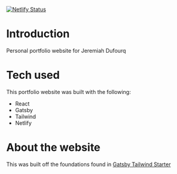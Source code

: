 [![Netlify Status](https://api.netlify.com/api/v1/badges/b5a4d3d6-1cab-4c4a-8758-1c9694c0912e/deploy-status)](https://app.netlify.com/sites/musing-poitras-2ea133/deploys)

# Introduction

Personal portfolio website for Jeremiah Dufourq

# Tech used

This portfolio website was built with the following:

- React
- Gatsby
- Tailwind
- Netlify

# About the website

This was built off the foundations found in [Gatsby Tailwind Starter](https://github.com/taylorbryant/gatsby-starter-tailwind)
